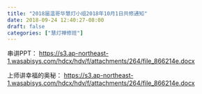 ```yaml
---
title: "2018届温哥华慧灯小组2018年10月1日共修通知"
date: 2018-09-24 12:40:27-08:00
draft: false
categories: ["慧灯禅修班"]
---
```

串讲PPT：
 https://s3.ap-northeast-1.wasabisys.com/hdcx/hdv/f/attachments/264/file_866214e.docx

上师讲幸福的奥秘：
 https://s3.ap-northeast-1.wasabisys.com/hdcx/hdv/f/attachments/264/file_866214e.docx
